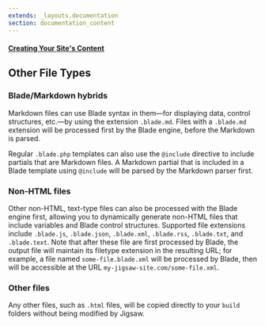```yaml
---
extends: _layouts.documentation
section: documentation_content
---
```


#### [Creating Your Site's Content](/docs/content)
## Other File Types

### Blade/Markdown hybrids

Markdown files can use Blade syntax in them—for displaying data, control structures, etc.—by using the extension `.blade.md`. Files with a `.blade.md` extension will be processed first by the Blade engine, before the Markdown is parsed.

Regular `.blade.php` templates can also use the `@include` directive to include partials that are Markdown files. A Markdown partial that is included in a Blade template using `@include` will be parsed by the Markdown parser first.

### Non-HTML files

Other non-HTML, text-type files can also be processed with the Blade engine first, allowing you to dynamically generate non-HTML files that include variables and Blade control structures. Supported file extensions include `.blade.js`, `.blade.json`, `.blade.xml`, `.blade.rss`, `.blade.txt`, and `.blade.text`. Note that after these file are first processed by Blade, the output file will maintain its filetype extension in the resulting URL; for example, a file named `some-file.blade.xml` will be processed by Blade, then will be accessible at the URL `my-jigsaw-site.com/some-file.xml`.

### Other files

Any other files, such as `.html` files, will be copied directly to your `build` folders without being modified by Jigsaw.
